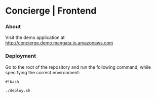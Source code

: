 # Concierge | Frontend #

### About ###

Visit the demo application at http://concierge.demo.mangata.io.amazonaws.com

### Deployment ###

Go to the root of the repository and run the following command, while specifying the correct environment:

```
#!bash

./deploy.sh
